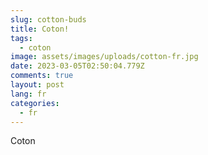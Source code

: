 ```yaml
---
slug: cotton-buds
title: Coton!
tags:
  - coton
image: assets/images/uploads/cotton-fr.jpg
date: 2023-03-05T02:50:04.779Z
comments: true
layout: post
lang: fr
categories:
  - fr
---
```

Coton
